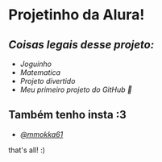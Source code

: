 # **Projetinho da Alura!**

## *Coisas legais desse projeto:*
- *Joguinho*
- *Matematica*
- *Projeto divertido*
- *Meu primeiro projeto do GitHub 💚*

## Também tenho insta :3
- *[@mmokka61](https://www.instagram.com/mmokka61/)*

that's all! :)

